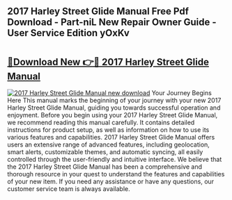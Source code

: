 ## 2017 Harley Street Glide Manual Free Pdf Download - Part-niL New Repair Owner Guide - User Service Edition yOxKv

# <h2><a href="http://bc72027.oget.top/?id=2017+Harley+Street+Glide+Manual">🔗Download New 👉🔴 2017 Harley Street Glide Manual</a></h2>

[![2017 Harley Street Glide Manual new download](https://i.imgur.com/5g1atiW.png)](http://bc72027.oget.top/?id=2017+Harley+Street+Glide+Manual)
Your Journey Begins Here This manual marks the beginning of your journey with your new 2017 Harley Street Glide Manual, guiding you towards successful operation and enjoyment. Before you begin using your 2017 Harley Street Glide Manual, we recommend reading this manual carefully. It contains detailed instructions for product setup, as well as information on how to use its various features and capabilities. 2017 Harley Street Glide Manual offers users an extensive range of advanced features, including geolocation, smart alerts, customizable themes, and automatic syncing, all easily controlled through the user-friendly and intuitive interface. We believe that the 2017 Harley Street Glide Manual has been a comprehensive and thorough resource in your quest to understand the features and capabilities of your new item. If you need any assistance or have any questions, our customer service team is always available.
